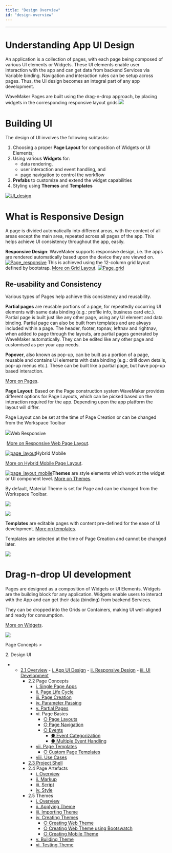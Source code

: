 ```yaml
---
title: "Design Overview"
id: "design-overview"
---
```

---
# Understanding App UI Design

An application is a collection of pages, with each page being composed of various UI elements or Widgets. These UI elements enable user interaction with the app and can get data from backend Services via Variable binding. Navigation and interaction rules can be setup across pages. Thus, the UI design becomes an integral part of any app development.

WaveMaker Pages are built using the drag-n-drop approach, by placing widgets in the corresponding responsive layout grids.[![](https://www.wavemaker.com../../assets/UI_design-1.png)](../../assets/UI_design-1.png)

# Building UI

The design of UI involves the following subtasks:

1. Choosing a proper **Page Layout** for composition of Widgets or UI Elements;
2. Using various **Widgets** for:
    - data rendering,
    - user interaction and event handling, and
    - page navigation to control the workflow
3. **Prefabs** to customize and extend the widget capabilities
4. Styling using **Themes** and **Templates**

[![UI_design](../../assets/UI_design.png)](../../assets/UI_design.png)

# What is Responsive Design

A page is divided automatically into different areas, with the content of all areas except the main area, repeated across all pages of the app. This helps achieve UI consistency throughout the app, easily.

**Responsive Design**: WaveMaker supports responsive design, i.e. the apps are rendered automatically based upon the device they are viewed on. [![Page_responsive](../../assets/Page_responsive.png)](../../assets/Page_responsive.png) This is achieved using the 12-column grid layout defined by bootstrap. [More on Grid Layout](/learn/app-development/widgets/container/grid-layout/). [![Page_grid](../../assets/Page_grid.png)](../../assets/Page_grid.png)

## Re-usability and Consistency

Various types of Pages help achieve this consistency and reusability.

**Partial pages** are reusable portions of a page, for repeatedly occurring UI elements with same data binding (e.g.: profile info, business card etc.). Partial page is built just like any other page, using any UI element and data binding. Partial page can also be built from templates and are always included within a page. The header, footer, topnav, leftnav and rightnav, when added to page through the layouts, are partial pages generated by WaveMaker automatically. They can be edited like any other page and customised as per your app needs.

**Popover**, also known as pop-up, can be built as a portion of a page, reusable and contains UI elements with data binding (e.g.: drill down details, pop-up menus etc.). These can be built like a partial page, but have pop-up based interaction.

[More on Pages](/learn/app-development/ui-design/page-concepts/).

**Page Layout**: Based on the Page construction system WaveMaker provides different options for Page Layouts, which can be picked based on the interaction required for the app. Depending upon the app platform the layout will differ.

Page Layout can be set at the time of Page Creation or can be changed from the Workspace Toolbar

[![](../../assets/layout_change.png)](../../assets/layout_change.png)Web Responsive

 [More on Responsive Web Page Layout](/learn/responsive-web/web-ui-design/).

[![page_layout](../../assets/page_layout.png)](../../assets/page_layout.png)Hybrid Mobile

[More on Hybrid Mobile Page Layout](/learn/hybrid-mobile/mobile-page-concepts/).

[![page_layout_mobile](../../assets/page_layout_mobile.png)](../../assets/page_layout_mobile.png)**Themes** are style elements which work at the widget or UI component level. [More on Themes](/learn/app-development/ui-design/themes/).

By default, Material Theme is set for Page and can be changed from the Workspace Toolbar.

[![](../../assets/theme_change.png)](../../assets/theme_change.png)

[![](../../assets/theme_concept.png)](../../assets/theme_concept.png)

**Templates** are editable pages with content pre-defined for the ease of UI development. [More on templates](/learn/app-development/ui-design/page-concepts/page-templates/).

Templates are selected at the time of Page Creation and cannot be changed later.

[![](../../assets/template_concept.png)](../../assets/template_concept.png)

# Drag-n-drop UI development

Pages are designed as a composition of Widgets or UI Elements. Widgets are the building block for any application. Widgets enable users to interact with the App and can get their data (binding) from backend Services.

They can be dropped into the Grids or Containers, making UI well-aligned and ready for consumption.

[More on Widgets](/learn/app-development/widgets/ui-elements/).

[![](../../assets/widget_concept.png)](../../assets/widget_concept.png)

Page Concepts >

2\. Design UI

- - [2.1 Overview](#)
        - [i. App UI Design](#app-ui-design)
        - [ii. Responsive Design](#responsive-design)
        - [iii. UI Development](#ui-development)
    - 2.2 Page Concepts
        - [i. Single Page Apps](/learn/app-development/ui-design/page-concepts/)
        - [ii. Page Life Cycle](/learn/app-development/ui-design/page-concepts/#page-lifecycle)
        - [iii. Page Creation](/learn/app-development/ui-design/page-creation/)
        - [iv. Parameter Passing](/learn/app-development/ui-design/page-creation/#page-parameters)
        - [v. Partial Pages](/learn/app-development/ui-design/page-concepts/partial-pages/)
        - vi. Page Basics
            - [○ Page Layouts](/learn/app-development/ui-design/page-concepts/page-layouts/#page-layouts)
            - [○ Page Navigation](/learn/app-development/ui-design/page-concepts/page-layouts/#page-navigation)
            - [○ Events](/learn/app-development/ui-design/page-concepts/page-layouts/#events)
                - [● Event Categorization](/learn/app-development/ui-design/page-concepts/page-layouts/#event-categorization)
                - [● Multiple Event Handling](/learn/app-development/ui-design/page-concepts/page-layouts/#multiple-events)
        - [vii. Page Templates](/learn/app-development/ui-design/page-concepts/page-templates/)
            - [○ Custom Page Templates](/learn/app-development/ui-design/page-concepts/page-templates/#creating-page-templates)
        - [viii. Use Cases](/learn/app-development/ui-design/use-cases-ui-design/)
    - [2.3 Project Shell](/learn/app-development/ui-design/project-shells/)
    - 2.4 Page Artefacts
        - [i. Overview](/learn/app-development/ui-design/page-artefacts/)
        - [ii. Markup](/learn/app-development/ui-design/page-artefacts/#page-markup)
        - [iii. Script](/learn/app-development/ui-design/page-artefacts/#page-script)
        - [iv. Style](/learn/app-development/ui-design/page-artefacts/#page-style)
    - 2.5 Themes
        - [i. Overview](/learn/app-development/ui-design/themes/)
        - [ii. Applying Theme](/learn/app-development/ui-design/themes/#apply-theme)
        - [iii. Importing Theme](/learn/app-development/ui-design/themes/#import-theme)
        - [iv. Creating Themes](/learn/app-development/ui-design/themes/#create-theme)
            - [○ Creating Web Theme](/learn/app-development/ui-design/themes/#create-theme-web)
            - [○ Creating Web Theme using Bootswatch](/learn/app-development/ui-design/themes/#create-theme-bootswatch)
            - [○ Creating Mobile Theme](/learn/app-development/ui-design/themes/#create-theme-mobile)
        - [v. Building Theme](/learn/app-development/ui-design/themes/#build-theme)
        - [vi. Testing Theme](/learn/app-development/ui-design/themes/#test-theme)
